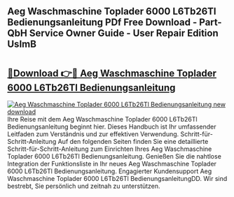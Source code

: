## Aeg Waschmaschine Toplader 6000 L6Tb26Tl Bedienungsanleitung PDf Free Download - Part-QbH Service Owner Guide - User Repair Edition UsImB

# <h2><a href="http://df5q0yw.blite.top/?on=Aeg+Waschmaschine+Toplader+6000+L6Tb26Tl+Bedienungsanleitung">🔗Download 👉🔴 Aeg Waschmaschine Toplader 6000 L6Tb26Tl Bedienungsanleitung</a></h2>

[![Aeg Waschmaschine Toplader 6000 L6Tb26Tl Bedienungsanleitung new download](https://i.imgur.com/lujVjoI.png)](http://df5q0yw.blite.top/?on=Aeg+Waschmaschine+Toplader+6000+L6Tb26Tl+Bedienungsanleitung)
Ihre Reise mit dem Aeg Waschmaschine Toplader 6000 L6Tb26Tl Bedienungsanleitung beginnt hier. Dieses Handbuch ist Ihr umfassender Leitfaden zum Verständnis und zur effektiven Verwendung. Schritt-für-Schritt-Anleitung Auf den folgenden Seiten finden Sie eine detaillierte Schritt-für-Schritt-Anleitung zum Einrichten Ihres Aeg Waschmaschine Toplader 6000 L6Tb26Tl Bedienungsanleitung. Genießen Sie die nahtlose Integration der Funktionsliste in Ihr neues Aeg Waschmaschine Toplader 6000 L6Tb26Tl Bedienungsanleitung. Engagierter Kundensupport Aeg Waschmaschine Toplader 6000 L6Tb26Tl BedienungsanleitungDD. Wir sind bestrebt, Sie persönlich und zeitnah zu unterstützen.
